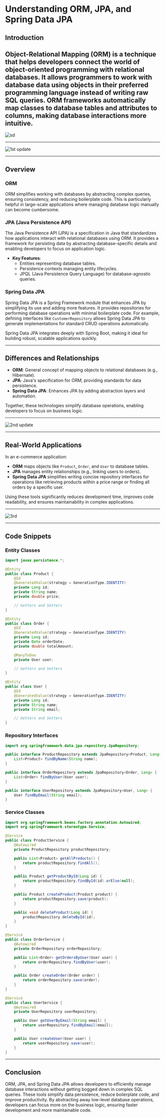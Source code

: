 # Understanding ORM, JPA, and Spring Data JPA

## Introduction

Object-Relational Mapping (ORM) is a technique that helps developers connect the world of object-oriented programming with relational databases. It allows programmers to work with database data using objects in their preferred programming language instead of writing raw SQL queries. ORM frameworks automatically map classes to database tables and attributes to columns, making database interactions more intuitive.
---
![sd](https://github.com/user-attachments/assets/413a8339-b1aa-4dea-860e-e3cdf6cc0230)

  <!-- 
 
*![1st](https://github.com/user-attachments/assets/494b531c-9f0e-4b58-92d6-de0fa0eb0d29)

-->
---
![1st update](https://github.com/user-attachments/assets/6f7aac4a-9ce9-4236-8f46-66073609f0bc)

---
 <!-- 
![2nd](https://github.com/user-attachments/assets/723f54b7-6108-4922-9b18-8e4ff454c2d2)
-->

## Overview

### ORM

ORM simplifies working with databases by abstracting complex queries, ensuring consistency, and reducing boilerplate code. This is particularly helpful in large-scale applications where managing database logic manually can become cumbersome.

### JPA (Java Persistence API)

The Java Persistence API (JPA) is a specification in Java that standardizes how applications interact with relational databases using ORM. It provides a framework for persisting data by abstracting database-specific details and enabling developers to focus on application logic. 

- **Key Features**:
  - Entities representing database tables.
  - Persistence contexts managing entity lifecycles.
  - JPQL (Java Persistence Query Language) for database-agnostic queries.

### Spring Data JPA

Spring Data JPA is a Spring Framework module that enhances JPA by simplifying its use and adding more features. It provides repositories for performing database operations with minimal boilerplate code. For example, defining interfaces like `CustomerRepository` allows Spring Data JPA to generate implementations for standard CRUD operations automatically.

Spring Data JPA integrates deeply with Spring Boot, making it ideal for building robust, scalable applications quickly.

---

## Differences and Relationships

- **ORM**: General concept of mapping objects to relational databases (e.g., Hibernate).
- **JPA**: Java's specification for ORM, providing standards for data persistence.
- **Spring Data JPA**: Enhances JPA by adding abstraction layers and automation.

Together, these technologies simplify database operations, enabling developers to focus on business logic.

---
![2nd update](https://github.com/user-attachments/assets/4bc0c11b-293b-4d33-bdd8-6d09a72b4219)

---
## Real-World Applications

In an e-commerce application:
- **ORM** maps objects like `Product`, `Order`, and `User` to database tables.
- **JPA** manages entity relationships (e.g., linking users to orders).
- **Spring Data JPA** simplifies writing concise repository interfaces for operations like retrieving products within a price range or finding all orders by a specific user.

Using these tools significantly reduces development time, improves code readability, and ensures maintainability in complex applications.

---

![3rd](https://github.com/user-attachments/assets/e6bb883c-7530-4bab-b3c6-941c5ecb53ef)

---

## Code Snippets

### Entity Classes

```java
import javax.persistence.*;

@Entity
public class Product {
    @Id
    @GeneratedValue(strategy = GenerationType.IDENTITY)
    private Long id;
    private String name;
    private double price;

    // Getters and Setters
}

@Entity
public class Order {
    @Id
    @GeneratedValue(strategy = GenerationType.IDENTITY)
    private Long id;
    private Date orderDate;
    private double totalAmount;

    @ManyToOne
    private User user;

    // Getters and Setters
}

@Entity
public class User {
    @Id
    @GeneratedValue(strategy = GenerationType.IDENTITY)
    private Long id;
    private String name;
    private String email;

    // Getters and Setters
}
```
### Repository Interfaces
```java
import org.springframework.data.jpa.repository.JpaRepository;

public interface ProductRepository extends JpaRepository<Product, Long> {
    List<Product> findByName(String name);
}

public interface OrderRepository extends JpaRepository<Order, Long> {
    List<Order> findByUser(User user);
}

public interface UserRepository extends JpaRepository<User, Long> {
    User findByEmail(String email);
}
```

### Service Classes

```java
import org.springframework.beans.factory.annotation.Autowired;
import org.springframework.stereotype.Service;

@Service
public class ProductService {
    @Autowired
    private ProductRepository productRepository;

    public List<Product> getAllProducts() {
        return productRepository.findAll();
    }

    public Product getProductById(Long id) {
        return productRepository.findById(id).orElse(null);
    }

    public Product createProduct(Product product) {
        return productRepository.save(product);
    }

    public void deleteProduct(Long id) {
        productRepository.deleteById(id);
    }
}

@Service
public class OrderService {
    @Autowired
    private OrderRepository orderRepository;

    public List<Order> getOrdersByUser(User user) {
        return orderRepository.findByUser(user);
    }

    public Order createOrder(Order order) {
        return orderRepository.save(order);
    }
}

@Service
public class UserService {
    @Autowired
    private UserRepository userRepository;

    public User getUserByEmail(String email) {
        return userRepository.findByEmail(email);
    }

    public User createUser(User user) {
        return userRepository.save(user);
    }
}

```
---

## Conclusion


ORM, JPA, and Spring Data JPA allows developers to efficiently manage database interactions without getting bogged down in complex SQL queries. These tools simplify data persistence, reduce boilerplate code, and improve productivity. By abstracting away low-level database operations, developers can focus more on the business logic, ensuring faster development and more maintainable code.
